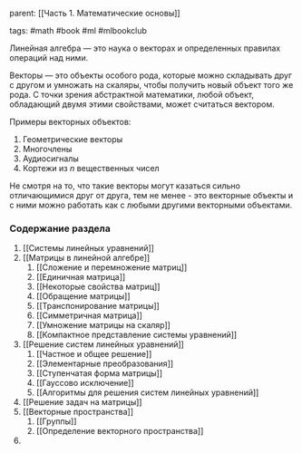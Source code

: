 parent: [[Часть 1. Математические основы]]

tags: #math #book #ml #mlbookclub 

Линейная алгебра — это наука о векторах и определенных правилах операций над ними.

Векторы — это объекты особого рода, которые можно складывать друг с другом и умножать на скаляры, чтобы получить новый объект того же рода. С точки зрения абстрактной математики, любой объект, обладающий двумя этими свойствами, может считаться вектором.

Примеры векторных объектов:

1. Геометрические векторы
2. Многочлены
3. Аудиосигналы
4. Кортежи из $n$ вещественных чисел

Не смотря на то, что такие векторы могут казаться сильно отличающимися друг от друга, тем не менее - это векторные объекты и с ними можно работать как с любыми другими векторными объектами.
### Содержание раздела

1. [[Системы линейных уравнений]]
2. [[Матрицы в линейной алгебре]]
	1. [[Сложение и перемножение матриц]]
	2. [[Единичная матрица]]
	3. [[Некоторые свойства матриц]]
	4. [[Обращение матрицы]]
	5. [[Транспонирование матрицы]]
	6. [[Симметричная матрица]]
	7. [[Умножение матрицы на скаляр]]
	8. [[Компактное представление системы уравнений]]
3. [[Решение систем линейных уравнений]] 
	1. [[Частное и общее решение]]
	2. [[Элементарные преобразования]]
	3. [[Ступенчатая форма матрицы]]
	4. [[Гауссово исключение]]
	5. [[Алгоритмы для решения систем линейных уравнений]]
4. [[Решение задач на матрицы]]
5. [[Векторные пространства]]
	1. [[Группы]]
	2. [[Определение векторного пространства]]
6. 